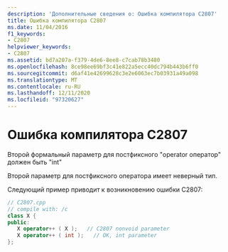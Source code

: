 ```yaml
---
description: 'Дополнительные сведения о: Ошибка компилятора C2807'
title: Ошибка компилятора C2807
ms.date: 11/04/2016
f1_keywords:
- C2807
helpviewer_keywords:
- C2807
ms.assetid: bd7a207a-f379-4de6-8ee8-c7cab78b3480
ms.openlocfilehash: 8ce98ee69bf3c41e822a5ecc40dc794b443b6ff0
ms.sourcegitcommit: d6af41e42699628c3e2e6063ec7b03931a49a098
ms.translationtype: MT
ms.contentlocale: ru-RU
ms.lasthandoff: 12/11/2020
ms.locfileid: "97320627"
---
```

# <a name="compiler-error-c2807"></a>Ошибка компилятора C2807

Второй формальный параметр для постфиксного "operator оператор" должен быть "int"

Второй параметр для постфиксного оператора имеет неверный тип.

Следующий пример приводит к возникновению ошибки C2807:

```cpp
// C2807.cpp
// compile with: /c
class X {
public:
   X operator++ ( X );   // C2807 nonvoid parameter
   X operator++ ( int );   // OK, int parameter
};
```
